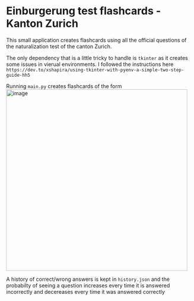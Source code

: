 # Einburgerung test flashcards - Kanton Zurich

This small application creates flashcards using all the official questions of the naturalization test of the canton Zurich.

The only dependency that is a little tricky to handle is `tkinter` as it creates some issues in vierual environments. I followed the instructions here
`https://dev.to/xshapira/using-tkinter-with-pyenv-a-simple-two-step-guide-hh5`

Running `main.py` creates flashcards of the form
<img width="488" alt="image" src="https://github.com/user-attachments/assets/5e9cec9a-65b9-4c74-8990-614cb17892c6">

A history of correct/wrong answers is kept in `history.json` and the probabilty of seeing a question increases every time it is answered incorrectly and decereases every time it was answered correctly
